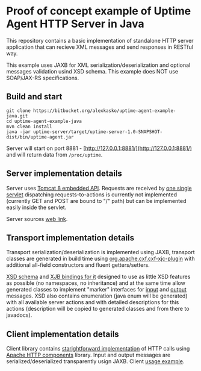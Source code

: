Proof of concept example of Uptime Agent HTTP Server in Java
============================================================

This repository contains a basic implementation of standalone HTTP server application that can recieve XML messages and send responses in RESTful way.

This example uses JAXB for XML serialization/deserialization and optional messages validation usind XSD schema. This example does NOT use SOAP/JAX-RS specifications.

Build and start
---------------

    git clone https://bitbucket.org/alexkasko/uptime-agent-example-java.git
    cd uptime-agent-example-java
    mvn clean install
    java -jar uptime-server/target/uptime-server-1.0-SNAPSHOT-dist/bin/uptime-agent.jar

Server will start on port 8881 - [http://127.0.0.1:8881/](http://127.0.0.1:8881/) and will return data from `/proc/uptime`.

Server implementation details
-----------------------------

Server uses [Tomcat 8 embedded API](http://tomcat.apache.org/tomcat-8.0-doc/api/org/apache/catalina/startup/Tomcat.html). Requests are received by [one single servlet](https://bitbucket.org/alexkasko/uptime-agent-example-java/src/afc95e55653e13758914713b3062f360282eab3d/uptime-server/src/main/files/conf/web.xml?at=master) dispatching requests-to-actions is currently not implemented (currently GET and POST are bound to "/" path) but can be implemented easily inside the servlet.

Server sources [web link](https://bitbucket.org/alexkasko/uptime-agent-example-java/src/afc95e55653e13758914713b3062f360282eab3d/uptime-server/src/main/java/com/alexkasko/thermostat/uptime/server/?at=master).

Transport implementation details
--------------------------------

Transport serialization/deserialization is implemented using JAXB, transport classes are generated in build time using [org.apache.cxf.cxf-xjc-plugin](https://bitbucket.org/alexkasko/uptime-agent-example-java/src/afc95e55653e13758914713b3062f360282eab3d/uptime-client-jaxb/pom.xml?at=master#cl-25) with additional all-field constructors and fluent getters/setters.

[XSD schema](https://bitbucket.org/alexkasko/uptime-agent-example-java/src/afc95e55653e13758914713b3062f360282eab3d/uptime-client-jaxb/src/main/resources/com.alexkasko.thermostat.uptime.xsd?at=master) and [XJB bindings for it](https://bitbucket.org/alexkasko/uptime-agent-example-java/src/afc95e55653e13758914713b3062f360282eab3d/uptime-client-jaxb/src/main/resources/com.alexkasko.thermostat.uptime.xjb?at=master) designed to use as little XSD features as possible (no namespaces, no inheritance) and at the same time allow generated classes to implement "marker" interfaces for [input](https://bitbucket.org/alexkasko/uptime-agent-example-java/src/afc95e55653e13758914713b3062f360282eab3d/uptime-client-jaxb/src/main/java/com/alexkasko/thermostat/uptime/client/UptimeCommand.java?at=master) and [output](https://bitbucket.org/alexkasko/uptime-agent-example-java/src/afc95e55653e13758914713b3062f360282eab3d/uptime-client-jaxb/src/main/java/com/alexkasko/thermostat/uptime/client/UptimeResponse.java?at=master) messages. XSD also contains enumeration (java enum will be generated) with all available server actions and with detailed descriptions for this actions (description will be copied to generated classes and from there to javadocs).

Client implementation details
-----------------------------

Client library contains [starightforward implementation](https://bitbucket.org/alexkasko/uptime-agent-example-java/src/afc95e55653e13758914713b3062f360282eab3d/uptime-client/src/main/java/com/alexkasko/thermostat/uptime/client/UptimeClient.java?at=master) of HTTP calls using [Apache HTTP components](https://hc.apache.org/) library. Input and output messages are serialized/deserialized transparently usign JAXB. Client [usage example](https://bitbucket.org/alexkasko/uptime-agent-example-java/src/afc95e55653e13758914713b3062f360282eab3d/uptime-client/src/test/java/com/alexkasko/thermostat/uptime/client/UptimeTest.java?at=master#cl-19).

